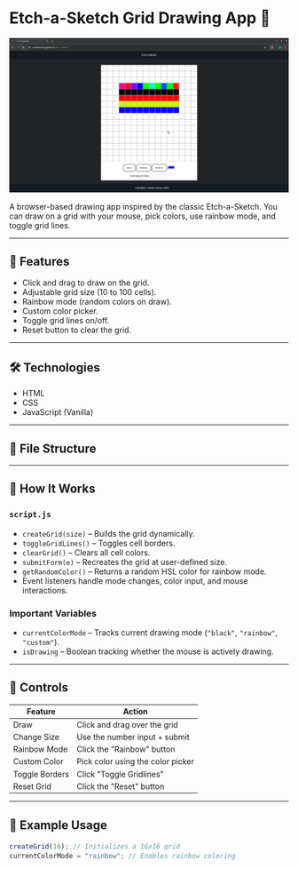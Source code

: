 # Etch-a-Sketch Grid Drawing App 🎨

![Screenshot of the grid](eas.png "Etch-a-Sketch Preview")

A browser-based drawing app inspired by the classic Etch-a-Sketch. You can draw on a grid with your mouse, pick colors, use rainbow mode, and toggle grid lines.

---

## 🚀 Features

- Click and drag to draw on the grid.
- Adjustable grid size (10 to 100 cells).
- Rainbow mode (random colors on draw).
- Custom color picker.
- Toggle grid lines on/off.
- Reset button to clear the grid.

---

## 🛠️ Technologies

- HTML
- CSS
- JavaScript (Vanilla)

---

## 📂 File Structure

---

## 🧠 How It Works

### `script.js`

- `createGrid(size)` – Builds the grid dynamically.
- `toggleGridLines()` – Toggles cell borders.
- `clearGrid()` – Clears all cell colors.
- `submitForm(e)` – Recreates the grid at user-defined size.
- `getRandomColor()` – Returns a random HSL color for rainbow mode.
- Event listeners handle mode changes, color input, and mouse interactions.

### Important Variables

- `currentColorMode` – Tracks current drawing mode (`"black"`, `"rainbow"`, `"custom"`).
- `isDrawing` – Boolean tracking whether the mouse is actively drawing.

---

## 🎨 Controls

| Feature        | Action                             |
|----------------|------------------------------------|
| Draw           | Click and drag over the grid       |
| Change Size    | Use the number input + submit      |
| Rainbow Mode   | Click the "Rainbow" button         |
| Custom Color   | Pick color using the color picker  |
| Toggle Borders | Click "Toggle Gridlines"           |
| Reset Grid     | Click the "Reset" button           |

---

## 🧪 Example Usage

```js
createGrid(16); // Initializes a 16x16 grid
currentColorMode = "rainbow"; // Enables rainbow coloring

